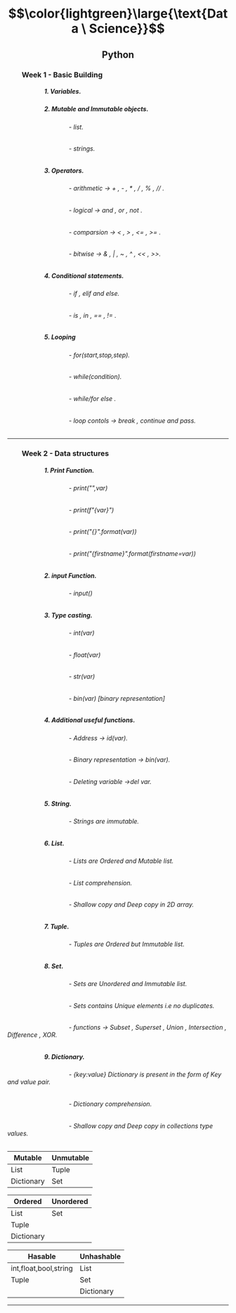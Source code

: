 # $$\color{lightgreen}\large{\text{Data \ Science}}$$


## $$\text{Python}$$

### &emsp;&emsp;Week 1 - Basic Building
##### &emsp;&emsp;&emsp;&emsp;&emsp;&emsp;1. Variables.
##### &emsp;&emsp;&emsp;&emsp;&emsp;&emsp;2. Mutable and Immutable objects.
###### &emsp;&emsp;&emsp;&emsp;&emsp;&emsp;&emsp;&emsp;&emsp;&emsp;- list.
###### &emsp;&emsp;&emsp;&emsp;&emsp;&emsp;&emsp;&emsp;&emsp;&emsp;- strings.
##### &emsp;&emsp;&emsp;&emsp;&emsp;&emsp;3. Operators.
###### &emsp;&emsp;&emsp;&emsp;&emsp;&emsp;&emsp;&emsp;&emsp;&emsp;- arithmetic -> + , - , * , / , % , // .
###### &emsp;&emsp;&emsp;&emsp;&emsp;&emsp;&emsp;&emsp;&emsp;&emsp;- logical -> and , or , not .
###### &emsp;&emsp;&emsp;&emsp;&emsp;&emsp;&emsp;&emsp;&emsp;&emsp;- comparsion -> < , > , <= , >= .
###### &emsp;&emsp;&emsp;&emsp;&emsp;&emsp;&emsp;&emsp;&emsp;&emsp;- bitwise -> & , | , ~ , ^ , << , >>.
##### &emsp;&emsp;&emsp;&emsp;&emsp;&emsp;4. Conditional statements.
###### &emsp;&emsp;&emsp;&emsp;&emsp;&emsp;&emsp;&emsp;&emsp;&emsp;- if , elif and else.
###### &emsp;&emsp;&emsp;&emsp;&emsp;&emsp;&emsp;&emsp;&emsp;&emsp;- is , in , == , != .
##### &emsp;&emsp;&emsp;&emsp;&emsp;&emsp;5. Looping 
###### &emsp;&emsp;&emsp;&emsp;&emsp;&emsp;&emsp;&emsp;&emsp;&emsp;- for(start,stop,step).
###### &emsp;&emsp;&emsp;&emsp;&emsp;&emsp;&emsp;&emsp;&emsp;&emsp;- while(condition).
###### &emsp;&emsp;&emsp;&emsp;&emsp;&emsp;&emsp;&emsp;&emsp;&emsp;- while/for else .
###### &emsp;&emsp;&emsp;&emsp;&emsp;&emsp;&emsp;&emsp;&emsp;&emsp;- loop contols -> break , continue and pass.
---

### &emsp;&emsp;Week 2 - Data structures 
##### &emsp;&emsp;&emsp;&emsp;&emsp;&emsp;1. Print Function.
###### &emsp;&emsp;&emsp;&emsp;&emsp;&emsp;&emsp;&emsp;&emsp;&emsp;- print("",var) 
###### &emsp;&emsp;&emsp;&emsp;&emsp;&emsp;&emsp;&emsp;&emsp;&emsp;- print(f"{var}") 
###### &emsp;&emsp;&emsp;&emsp;&emsp;&emsp;&emsp;&emsp;&emsp;&emsp;- print("{}".format(var))
###### &emsp;&emsp;&emsp;&emsp;&emsp;&emsp;&emsp;&emsp;&emsp;&emsp;- print("{firstname}".format(firstname=var))
##### &emsp;&emsp;&emsp;&emsp;&emsp;&emsp;2. input Function.
###### &emsp;&emsp;&emsp;&emsp;&emsp;&emsp;&emsp;&emsp;&emsp;&emsp;- input() 
##### &emsp;&emsp;&emsp;&emsp;&emsp;&emsp;3. Type casting.
###### &emsp;&emsp;&emsp;&emsp;&emsp;&emsp;&emsp;&emsp;&emsp;&emsp;- int(var) 
###### &emsp;&emsp;&emsp;&emsp;&emsp;&emsp;&emsp;&emsp;&emsp;&emsp;- float(var) 
###### &emsp;&emsp;&emsp;&emsp;&emsp;&emsp;&emsp;&emsp;&emsp;&emsp;- str(var) 
###### &emsp;&emsp;&emsp;&emsp;&emsp;&emsp;&emsp;&emsp;&emsp;&emsp;- bin(var) [binary representation]
##### &emsp;&emsp;&emsp;&emsp;&emsp;&emsp;4. Additional useful functions.
###### &emsp;&emsp;&emsp;&emsp;&emsp;&emsp;&emsp;&emsp;&emsp;&emsp;- Address -> id(var).
###### &emsp;&emsp;&emsp;&emsp;&emsp;&emsp;&emsp;&emsp;&emsp;&emsp;- Binary representation -> bin(var).
###### &emsp;&emsp;&emsp;&emsp;&emsp;&emsp;&emsp;&emsp;&emsp;&emsp;- Deleting variable ->del var.
##### &emsp;&emsp;&emsp;&emsp;&emsp;&emsp;5. String.
###### &emsp;&emsp;&emsp;&emsp;&emsp;&emsp;&emsp;&emsp;&emsp;&emsp;- Strings are immutable.
##### &emsp;&emsp;&emsp;&emsp;&emsp;&emsp;6. List.
###### &emsp;&emsp;&emsp;&emsp;&emsp;&emsp;&emsp;&emsp;&emsp;&emsp;- Lists are Ordered and Mutable list.
###### &emsp;&emsp;&emsp;&emsp;&emsp;&emsp;&emsp;&emsp;&emsp;&emsp;- List comprehension.
###### &emsp;&emsp;&emsp;&emsp;&emsp;&emsp;&emsp;&emsp;&emsp;&emsp;- Shallow copy and Deep copy in 2D array.
##### &emsp;&emsp;&emsp;&emsp;&emsp;&emsp;7. Tuple.
###### &emsp;&emsp;&emsp;&emsp;&emsp;&emsp;&emsp;&emsp;&emsp;&emsp;- Tuples are Ordered but Immutable list.
##### &emsp;&emsp;&emsp;&emsp;&emsp;&emsp;8. Set.
###### &emsp;&emsp;&emsp;&emsp;&emsp;&emsp;&emsp;&emsp;&emsp;&emsp;- Sets are Unordered and Immutable list.
###### &emsp;&emsp;&emsp;&emsp;&emsp;&emsp;&emsp;&emsp;&emsp;&emsp;- Sets contains Unique elements i.e no duplicates.
###### &emsp;&emsp;&emsp;&emsp;&emsp;&emsp;&emsp;&emsp;&emsp;&emsp;- functions -> Subset , Superset , Union , Intersection , Difference , XOR.
##### &emsp;&emsp;&emsp;&emsp;&emsp;&emsp;9. Dictionary.
###### &emsp;&emsp;&emsp;&emsp;&emsp;&emsp;&emsp;&emsp;&emsp;&emsp;- {key:value} Dictionary is present in the form of Key and value pair.
###### &emsp;&emsp;&emsp;&emsp;&emsp;&emsp;&emsp;&emsp;&emsp;&emsp;- Dictionary comprehension.
###### &emsp;&emsp;&emsp;&emsp;&emsp;&emsp;&emsp;&emsp;&emsp;&emsp;- Shallow copy and Deep copy in collections type values.
|Mutable|Unmutable|
|-|-|
|List|Tuple|
|Dictionary|Set|

|Ordered|Unordered|
|-|-|
|List|Set|
|Tuple||
|Dictionary||

|Hasable|Unhashable|
|-|-|
|int,float,bool,string|List|
|Tuple|Set|
||Dictionary|
---

